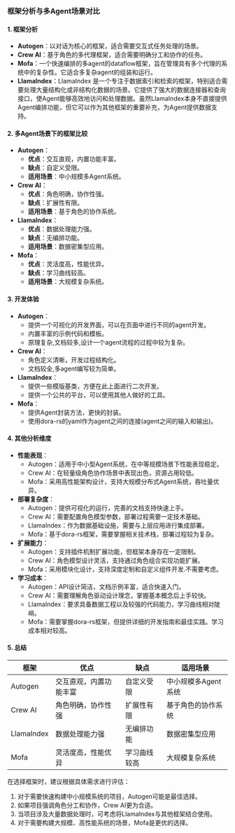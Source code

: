 ### **框架分析与多Agent场景对比**

#### **1. 框架分析**
- **Autogen**：以对话为核心的框架，适合需要交互式任务处理的场景。
- **Crew AI**：基于角色的多代理框架，适合需要明确分工和协作的任务。
- **Mofa**：一个快速编排的多agent的dataflow框架，旨在管理具有多个代理的系统中的复杂性。它适合多复杂agent的组装和运行。
- **LlamaIndex**：LlamaIndex 是一个专注于数据索引和检索的框架，特别适合需要处理大量结构化或非结构化数据的场景。它提供了强大的数据连接器和查询接口，使Agent能够高效地访问和处理数据。虽然LlamaIndex本身不直接提供Agent编排功能，但它可以作为其他框架的重要补充，为Agent提供数据支持。

#### **2. 多Agent场景下的框架比较**
- **Autogen**：
  - **优点**：交互直观，内置功能丰富。
  - **缺点**：自定义受限。
  - **适用场景**：中小规模多Agent系统。
- **Crew AI**：
  - **优点**：角色明确，协作性强。
  - **缺点**：扩展性有限。
  - **适用场景**：基于角色的协作系统。
- **LlamaIndex**：
  - **优点**：数据处理能力强。
  - **缺点**：无编排功能。
  - **适用场景**：数据密集型应用。
- **Mofa**：
  - **优点**：灵活度高，性能优异。
  - **缺点**：学习曲线较高。
  - **适用场景**：大规模复杂系统。

#### **3. 开发体验**
- **Autogen**：
  - 提供一个可视化的开发界面，可以在页面中进行不同的agent开发。
  - 内置丰富的示例代码和模板。
  - 原理复杂,文档较多,设计一个agent流程的过程中较为复杂。
- **Crew AI**：
  - 角色定义清晰，开发过程结构化。
  - 文档较全,多agent编写较为简单。
- **LlamaIndex**：
  - 提供一些模版基类，方便在此上面进行二次开发。
  - 提供一个公共的平台，可以使用其他人做好的工具。
- **Mofa**：
  - 提供Agent封装方法，更快的封装。
  - 使用dora-rs的yaml作为agent之间的连接(agent之间的输入和输出)。

#### **4. 其他分析维度**
- **性能表现**：
  - Autogen：适用于中小型Agent系统，在中等规模场景下性能表现稳定。
  - Crew AI：在轻量级角色协作场景中表现出色，资源占用较低。
  - Mofa：采用高性能架构设计，支持大规模分布式Agent系统，吞吐量优异。
- **部署复杂度**：
  - Autogen：提供可视化的运行，完善的文档支持快速上手。
  - Crew AI：需要配置角色模型参数，部署过程需要一定技术基础。
  - LlamaIndex：作为数据基础设施，需要与上层应用进行集成部署。
  - Mofa：基于dora-rs框架，需要掌握相关技术栈，部署过程较为复杂。
- **扩展能力**：
  - Autogen：支持插件机制扩展功能，但框架本身存在一定限制。
  - Crew AI：角色模型设计灵活，支持通过角色组合实现功能扩展。
  - Mofa：采用模块化设计，支持深度定制和自定义组件开发.不需要考虑。
- **学习成本**：
  - Autogen：API设计简洁，文档示例丰富，适合快速入门。
  - Crew AI：需要理解角色驱动设计理念，掌握基本概念后上手较快。
  - LlamaIndex：要求具备数据工程以及较强的代码能力，学习曲线相对陡峭。
  - Mofa：需要掌握dora-rs框架，但提供详细的开发指南和最佳实践。学习成本相对较高。

#### **5. 总结**
| 框架 | 优点 | 缺点 | 适用场景 |
|------|------|------|----------|
| Autogen | 交互直观，内置功能丰富 | 自定义受限 | 中小规模多Agent系统 |
| Crew AI | 角色明确，协作性强 | 扩展性有限 | 基于角色的协作系统 |
| LlamaIndex | 数据处理能力强 | 无编排功能 | 数据密集型应用 |
| Mofa | 灵活度高，性能优异 | 学习曲线较高 | 大规模复杂系统 |

在选择框架时，建议根据具体需求进行评估：
1. 对于需要快速构建中小规模系统的项目，Autogen可能是最佳选择。
2. 如果项目强调角色分工和协作，Crew AI更为合适。
3. 当项目涉及大量数据处理时，可考虑将LlamaIndex与其他框架结合使用。
4. 对于需要构建大规模、高性能系统的场景，Mofa是更优的选择。
